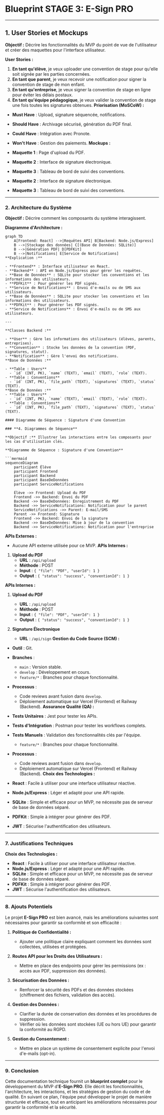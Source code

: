 # **Blueprint STAGE 3: E-Sign PRO**

---

## **1. User Stories et Mockups**

**Objectif :** Décrire les fonctionnalités du MVP du point de vue de l'utilisateur et créer des maquettes pour l'interface utilisateur.

**User Stories :**

1. **En tant qu'élève**, je veux uploader une convention de stage pour qu'elle soit signée par les parties concernées.
2. **En tant que parent**, je veux recevoir une notification pour signer la convention de stage de mon enfant.
3. **En tant qu'entreprise**, je veux signer la convention de stage en ligne pour éviter les délais postaux.
4. **En tant qu'équipe pédagogique**, je veux valider la convention de stage une fois toutes les signatures obtenues.
**Priorisation (MoSCoW) :**

- **Must Have** : Upload, signature séquencée, notifications.
- **Should Have** : Archivage sécurisé, génération du PDF final.
- **Could Have** : Intégration avec Pronote.
- **Won't Have** : Gestion des paiements.
**Mockups :**

- **Maquette 1** : Page d'upload du PDF.
- **Maquette 2** : Interface de signature électronique.
- **Maquette 3** : Tableau de bord de suivi des conventions.
- **Maquette 2** : Interface de signature électronique.
- **Maquette 3** : Tableau de bord de suivi des conventions.

---

### **2. Architecture du Système**

**Objectif :** Décrire comment les composants du système interagissent.

**Diagramme d'Architecture :**

```mermaid
graph TD
    A[Frontend: React] -->|Requêtes API| B[Backend: Node.js/Express]
    B -->|Stockage des données| C[(Base de Données: SQLite)]
    B -->|Génération PDF| D[PDFKit]
    B -->|Notifications| E[Service de Notifications]
**Explication :**

- **Frontend** : Interface utilisateur en React.
- **Backend** : API en Node.js/Express pour gérer les requêtes.
- **Base de Données** : SQLite pour stocker les conventions et les informations des utilisateurs.
- **PDFKit** : Pour générer les PDF signés.
- **Service de Notifications** : Envoi d'e-mails ou de SMS aux utilisateurs.
- **Base de Données** : SQLite pour stocker les conventions et les informations des utilisateurs.
- **PDFKit** : Pour générer les PDF signés.
- **Service de Notifications** : Envoi d'e-mails ou de SMS aux utilisateurs.

---

**Classes Backend :**

- **User** : Gère les informations des utilisateurs (élèves, parents, entreprises).
- **Convention** : Stocke les données de la convention (PDF, signatures, statut).
- **Notification** : Gère l'envoi des notifications.
**Base de Données :**

- **Table : Users**
  - `id` (INT, PK), `name` (TEXT), `email` (TEXT), `role` (TEXT).
- **Table : Conventions**
  - `id` (INT, PK), `file_path` (TEXT), `signatures` (TEXT), `status` (TEXT).
**Base de Données :**
- **Table : Users**
  - `id` (INT, PK), `name` (TEXT), `email` (TEXT), `role` (TEXT).
- **Table : Conventions**
  - `id` (INT, PK), `file_path` (TEXT), `signatures` (TEXT), `status` (TEXT).

#### Diagramme de Séquence : Signature d'une Convention

### **4. Diagrammes de Séquence**

**Objectif :** Illustrer les interactions entre les composants pour les cas d'utilisation clés.

**Diagramme de Séquence : Signature d'une Convention**

```mermaid
sequenceDiagram
    participant Élève
    participant Frontend
    participant Backend
    participant BaseDeDonnées
    participant ServiceNotifications

    Élève ->> Frontend: Upload du PDF
    Frontend ->> Backend: Envoi du PDF
    Backend ->> BaseDeDonnées: Enregistrement du PDF
    Backend ->> ServiceNotifications: Notification pour le parent
    ServiceNotifications ->> Parent: E-mail/SMS
    Parent ->> Frontend: Signature
    Frontend ->> Backend: Envoi de la signature
    Backend ->> BaseDeDonnées: Mise à jour de la convention
    Backend ->> ServiceNotifications: Notification pour l'entreprise
```

**APIs Externes :**

- Aucune API externe utilisée pour ce MVP.
**APIs Internes :**

1. **Upload du PDF**
   - **URL** : `/api/upload`
   - **Méthode** : POST
   - **Input** : `{ "file": "PDF", "userId": 1 }`
   - **Output** : `{ "status": "success", "conventionId": 1 }`

**APIs Internes :**

1. **Upload du PDF**
   - **URL** : `/api/upload`
   - **Méthode** : POST
   - **Input** : `{ "file": "PDF", "userId": 1 }`
   - **Output** : `{ "status": "success", "conventionId": 1 }`

2. **Signature Électronique**
   - **URL** : `/api/sign`
**Gestion du Code Source (SCM) :**

- **Outil** : Git.
- **Branches** :
  - `main` : Version stable.
  - `develop` : Développement en cours.
  - `feature/*` : Branches pour chaque fonctionnalité.
- **Processus** :
  - Code reviews avant fusion dans `develop`.
  - Déploiement automatique sur Vercel (Frontend) et Railway (Backend).
**Assurance Qualité (QA) :**

- **Tests Unitaires** : Jest pour tester les APIs.
- **Tests d'Intégration** : Postman pour tester les workflows complets.
- **Tests Manuels** : Validation des fonctionnalités clés par l'équipe.
  - `feature/*` : Branches pour chaque fonctionnalité.
- **Processus** :
  - Code reviews avant fusion dans `develop`.
  - Déploiement automatique sur Vercel (Frontend) et Railway (Backend).
**Choix des Technologies :**

- **React** : Facile à utiliser pour une interface utilisateur réactive.
- **Node.js/Express** : Léger et adapté pour une API rapide.
- **SQLite** : Simple et efficace pour un MVP, ne nécessite pas de serveur de base de données séparé.
- **PDFKit** : Simple à intégrer pour générer des PDF.
- **JWT** : Sécurise l'authentification des utilisateurs.

---

### **7. Justifications Techniques**

**Choix des Technologies :**

- **React** : Facile à utiliser pour une interface utilisateur réactive.
- **Node.js/Express** : Léger et adapté pour une API rapide.
- **SQLite** : Simple et efficace pour un MVP, ne nécessite pas de serveur de base de données séparé.
- **PDFKit** : Simple à intégrer pour générer des PDF.
- **JWT** : Sécurise l'authentification des utilisateurs.

---

### **8. Ajouts Potentiels**

Le projet **E-Sign PRO** est bien avancé, mais les améliorations suivantes sont nécessaires pour garantir sa conformité et son efficacité :

1. **Politique de Confidentialité :**
   - Ajouter une politique claire expliquant comment les données sont collectées, utilisées et protégées.

2. **Routes API pour les Droits des Utilisateurs :**
   - Mettre en place des endpoints pour gérer les permissions (ex : accès aux PDF, suppression des données).

3. **Sécurisation des Données :**
   - Renforcer la sécurité des PDFs et des données stockées (chiffrement des fichiers, validation des accès).

4. **Gestion des Données :**
   - Clarifier la durée de conservation des données et les procédures de suppression.
   - Vérifier où les données sont stockées (UE ou hors UE) pour garantir la conformité au RGPD.

5. **Gestion du Consentement :**
   - Mettre en place un système de consentement explicite pour l'envoi d'e-mails (opt-in).

---

### **9. Conclusion**

Cette documentation technique fournit un **blueprint complet** pour le développement du MVP d'**E-Sign PRO**. Elle décrit les fonctionnalités, l'architecture, les interactions, et les stratégies de gestion du code et de qualité. En suivant ce plan, l'équipe peut développer le projet de manière structurée et efficace, tout en anticipant les améliorations nécessaires pour garantir la conformité et la sécurité.
